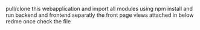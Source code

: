 pull/clone this webapplication and import all modules using npm install
and run backend and frontend separatly 
the front page views attached in below redme once check the file

